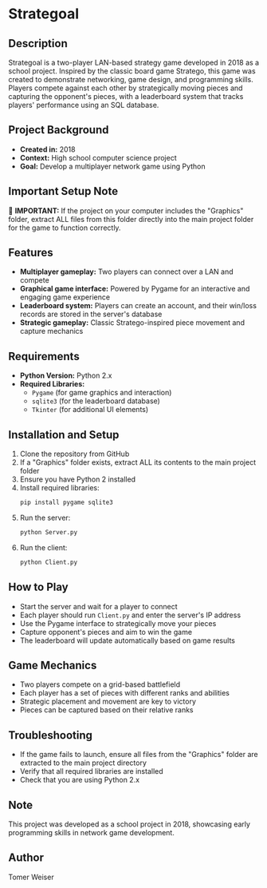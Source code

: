 # Strategoal

## Description
Strategoal is a two-player LAN-based strategy game developed in 2018 as a school project. Inspired by the classic board game Stratego, this game was created to demonstrate networking, game design, and programming skills. Players compete against each other by strategically moving pieces and capturing the opponent's pieces, with a leaderboard system that tracks players' performance using an SQL database.

## Project Background
* **Created in:** 2018
* **Context:** High school computer science project
* **Goal:** Develop a multiplayer network game using Python

## Important Setup Note
🚨 **IMPORTANT:** If the project on your computer includes the "Graphics" folder, extract ALL files from this folder directly into the main project folder for the game to function correctly.

## Features
* **Multiplayer gameplay:** Two players can connect over a LAN and compete
* **Graphical game interface:** Powered by Pygame for an interactive and engaging game experience
* **Leaderboard system:** Players can create an account, and their win/loss records are stored in the server's database
* **Strategic gameplay:** Classic Stratego-inspired piece movement and capture mechanics

## Requirements
* **Python Version:** Python 2.x
* **Required Libraries:**
   * `Pygame` (for game graphics and interaction)
   * `sqlite3` (for the leaderboard database)
   * `Tkinter` (for additional UI elements)

## Installation and Setup
1. Clone the repository from GitHub
2. If a "Graphics" folder exists, extract ALL its contents to the main project folder
3. Ensure you have Python 2 installed
4. Install required libraries:
   ```sh
   pip install pygame sqlite3
   ```
5. Run the server:
   ```sh
   python Server.py
   ```
6. Run the client:
   ```sh
   python Client.py
   ```

## How to Play
* Start the server and wait for a player to connect
* Each player should run `Client.py` and enter the server's IP address
* Use the Pygame interface to strategically move your pieces
* Capture opponent's pieces and aim to win the game
* The leaderboard will update automatically based on game results

## Game Mechanics
* Two players compete on a grid-based battlefield
* Each player has a set of pieces with different ranks and abilities
* Strategic placement and movement are key to victory
* Pieces can be captured based on their relative ranks

## Troubleshooting
* If the game fails to launch, ensure all files from the "Graphics" folder are extracted to the main project directory
* Verify that all required libraries are installed
* Check that you are using Python 2.x

## Note
This project was developed as a school project in 2018, showcasing early programming skills in network game development.

## Author
Tomer Weiser
